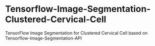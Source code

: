 # Tensorflow-Image-Segmentation-Clustered-Cervical-Cell
TensorFlow Image Segmentation for Clustered Cervical Cell based on Tensorflow-Image-Segmentation-API
